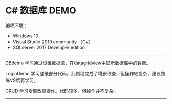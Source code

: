 # C# 数据库 DEMO
编程环境：
- Windows 10
- Visual Studio 2019 community （C#）
- SQLserver 2017 Developer edition

----------------------------

DBdemo 学习通过设置数据源，在datagridview中显示数据库中的数据。

LoginDemo 学习登录部分代码。此例程完成了增删改查，但操作较复杂，建议熟练VS后再学习。

CRUD 学习增删改查操作。代码较多，但操作并不复杂。

---------------------------------


